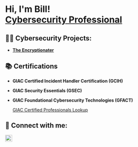 <h1>Hi, I'm Bill! <br/><a href="https://www.linkedin.com/in/william-fleming-jr/">Cybersecurity Professional</a></h1>

<h2>👨‍💻 Cybersecurity Projects:</h2>

- <b>[The Encryptionater](https://github.com/wafleming1/Encryption_and_Steganography.git)</b>


<h2> 📚 Certifications</h2>

- <b> GIAC Certified Incident Handler Certification (GCIH) </b>
- <b> GIAC Security Essentials (GSEC) </b>
- <b> GIAC Foundational Cybersecurity Technologies (GFACT) </b>

  [GIAC Certified Professionals Lookup](https://www.giac.org/certified-professional/William-Fleming/222751)


<h2> 🤳 Connect with me:</h2>


[<img align="left" alt="WilliamFleming | LinkedIn" width="22px" src="https://cdn.jsdelivr.net/npm/simple-icons@v3/icons/linkedin.svg" />][linkedin]


[linkedin]: https://www.linkedin.com/in/william-fleming-jr/

<!--
**joshmadakor1/joshmadakor1** is a ✨ _special_ ✨ repository because its `README.md` (this file) appears on your GitHub profile.

Here are some ideas to get you started:

- 🔭 I’m currently working on ...
- 🌱 I’m currently learning ...
- 👯 I’m looking to collaborate on ...
- 🤔 I’m looking for help with ...
- 💬 Ask me about ...
- 📫 How to reach me: ...
- 😄 Pronouns: ...
- ⚡ Fun fact: ...
-->
